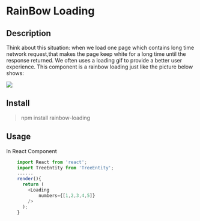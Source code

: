 # RainBow Loading

## Description
Think about this situation: when we load one page which contains long time network request,that makes the page keep white for a long time until the response returned.
We often uses a loading gif to provide a better user experience.
This component is a rainbow loading just like the picture below shows:

![](http://wx2.sinaimg.cn/mw690/62d95157gy1fdppr7ubn8j208h04g0sq.jpg)

## Install
> npm install rainbow-loading

## Usage
In React Component
```js
    import React from 'react';
    import TreeEntity from 'TreeEntity';
    ......
    render(){
      return (
        <Loading 
            numbers={[1,2,3,4,5]}
        />
      );
    }
```

